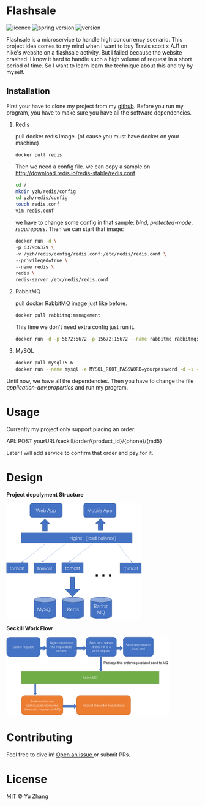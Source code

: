 # Flashsale

![licence](<https://img.shields.io/badge/license-mit-brightgreen>) ![spring version](<https://img.shields.io/badge/SpringBoot-2.1.2.RELEASE-brightgreen>) ![version](<https://img.shields.io/badge/version-1.0.0-brightgreen>)

Flashsale is a microservice to handle high concurrency scenario. This project idea comes to my mind when I want to buy Travis scott x AJ1 on nike's website on a flashsale activity. But I failed because the website crashed. I know it hard to handle such a high volume of request in a short period of time. So I want to learn learn the technique about this and try by myself.

## Installation

First your have to clone my project from my [github](https://www.github.com/zhangyu1402/flashsale). Before you run my program, you have to make sure you have all the software dependencies.

1. Redis

   pull docker redis image. (of cause you must have docker on your machine)

   ```bash
   docker pull redis
   ```

   Then we need a config file. we can copy a sample on <http://download.redis.io/redis-stable/redis.conf> 

   ```bash
   cd /
   mkdir yzh/redis/config
   cd yzh/redis/config
   touch redis.conf
   vim redis.conf
   ```

   we have to change some config in that sample:  _bind_, _protected-mode_, _requirepass_. Then we can start that image:

   ```bash
   docker run -d \
   -p 6379:6379 \
   -v /yzh/redis/config/redis.conf:/etc/redis/redis.conf \
   --privileged=true \
   --name redis \
   redis \
   redis-server /etc/redis/redis.conf
   ```

2. RabbitMQ

   pull docker RabbitMQ image just like before.

   ```bash
   docker pull rabbitmq:management
   ```

   This time we don't need extra config just run it.

   ```bash
   docker run -d -p 5672:5672 -p 15672:15672 --name rabbitmq rabbitmq:management
   ```

3. MySQL

   ```bash
   docker pull mysql:5.6
   docker run --name mysql -e MYSQL_ROOT_PASSWORD=yourpassword -d -i -p 3306:3306 --restart=always  mysql:5.6
   ```

Until now, we have all the dependencies. Then you have to change the file _application-dev.properties_ and run my program. 

# Usage

Currently my project only support placing an order. 

API: POST  yourURL/seckill/order/{product_id}/{phone}/{md5}

Later I will add  service to confirm that order and pay for it. 

# Design

**Project depolyment Structure**

<img src="https://github.com/zhangyu1402/flashsale/blob/master/img/seckill_img1.png?raw=true" width="70%"/>



**Seckill Work Flow**

<img src="https://github.com/zhangyu1402/flashsale/blob/master/img/seckill_img2.png?raw=true" width="85%"/>



# Contributing

 Feel free to dive in! [Open an issue ](https://github.com/zhangyu1402/flashsale/issues/new) or submit PRs.



# License

 [MIT](https://opensource.org/licenses/MIT) © Yu Zhang


